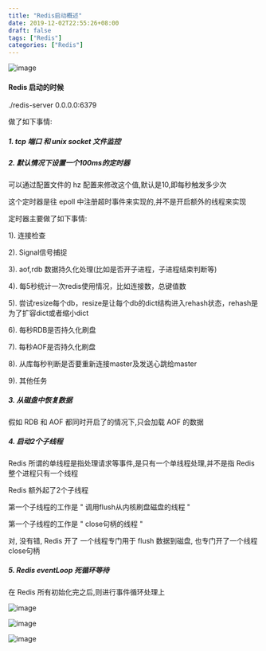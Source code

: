 ```yaml
---
title: "Redis启动概述"
date: 2019-12-02T22:55:26+08:00
draft: false
tags: ["Redis"]
categories: ["Redis"]
---
```


![image](/images/redis/initserver_1.jpg)

#### Redis 启动的时候 

./redis-server 0.0.0.0:6379 

做了如下事情:

##### 1. tcp 端口 和 unix socket 文件监控

##### 2. 默认情况下设置一个100ms的定时器

可以通过配置文件的 hz 配置来修改这个值,默认是10,即每秒触发多少次

这个定时器是往  epoll 中注册超时事件来实现的,并不是开启额外的线程来实现

定时器主要做了如下事情:

1). 连接检查

2). Signal信号捕捉

3). aof,rdb 数据持久化处理(比如是否开子进程，子进程结束判断等)

4). 每5秒统计一次redis使用情况，比如连接数，总键值数

5). 尝试resize每个db，resize是让每个db的dict结构进入rehash状态，rehash是为了扩容dict或者缩小dict

6). 每秒RDB是否持久化刷盘

7). 每秒AOF是否持久化刷盘

8). 从库每秒判断是否要重新连接master及发送心跳给master

9). 其他任务


##### 3. 从磁盘中恢复数据

假如 RDB 和 AOF 都同时开启了的情况下,只会加载 AOF 的数据

##### 4. 启动2个子线程

Redis 所谓的单线程是指处理请求等事件,是只有一个单线程处理,并不是指 Redis 整个进程只有一个线程

Redis 额外起了2个子线程

第一个子线程的工作是  " 调用flush从内核刷盘磁盘的线程 "

第一个子线程的工作是  " close句柄的线程 "

对, 没有错, Redis 开了 一个线程专门用于 flush 数据到磁盘, 也专门开了一个线程close句柄


##### 5. Redis eventLoop 死循环等待

在 Redis 所有初始化完之后,则进行事件循环处理上

![image](/images/redis/initserver_2.jpg)

![image](/images/redis/initserver_3.jpg)

![image](/images/redis/initserver_4.jpg)



